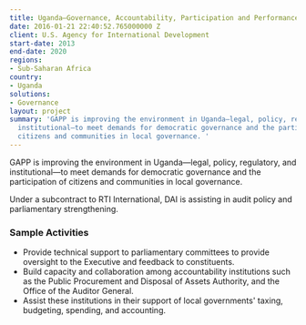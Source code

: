 ```yaml
---
title: Uganda—Governance, Accountability, Participation and Performance Program (GAPP)
date: 2016-01-21 22:40:52.765000000 Z
client: U.S. Agency for International Development
start-date: 2013
end-date: 2020
regions:
- Sub-Saharan Africa
country:
- Uganda
solutions:
- Governance
layout: project
summary: 'GAPP is improving the environment in Uganda—legal, policy, regulatory, and
  institutional—to meet demands for democratic governance and the participation of
  citizens and communities in local governance. '
---
```


GAPP is improving the environment in Uganda—legal, policy, regulatory, and institutional—to meet demands for democratic governance and the participation of citizens and communities in local governance.

Under a subcontract to RTI International, DAI is assisting in audit policy and parliamentary strengthening.

###  Sample Activities

* Provide technical support to parliamentary committees to provide oversight to the Executive and feedback to constituents.
* Build capacity and collaboration among accountability institutions such as the Public Procurement and Disposal of Assets Authority, and the Office of the Auditor General.
* Assist these institutions in their support of local governments' taxing, budgeting, spending, and accounting.
